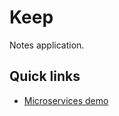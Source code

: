 # Keep

Notes application.

## Quick links

* [Microservices demo](https://github.com/GoogleCloudPlatform/microservices-demo)
